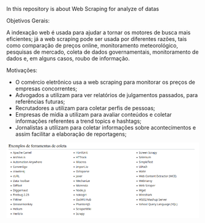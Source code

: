 In this repository is about Web Scraping for analyze of datas


Objetivos Gerais:

A indexação web é usada para ajudar a tornar os motores de busca mais eficientes; já a web scraping pode ser usada por diferentes razões, tais como comparação de preços online, monitoramento meteorológico, pesquisas de mercado, coleta de dados governamentais, monitoramento de dados e, em alguns casos, roubo de informação.


Motivações:

- O comércio eletrônico usa a web scraping para monitorar os preços de empresas concorrentes;
- Advogados a utilizam para ver relatórios de julgamentos passados, para referências futuras;
- Recrutadores a utilizam para coletar perfis de pessoas;
- Empresas de mídia a utilizam para avaliar conteúdos e coletar informações referentes a trend topics e hashtags;
- Jornalistas a utilizam para coletar informações sobre acontecimentos e assim facilitar a elaboração de reportagens;


![alt text](./images/image.png)

